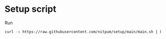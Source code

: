 # Setup script

Run

```bash
curl -s https://raw.githubusercontent.com/nitpum/setup/main/main.sh | bash
```
